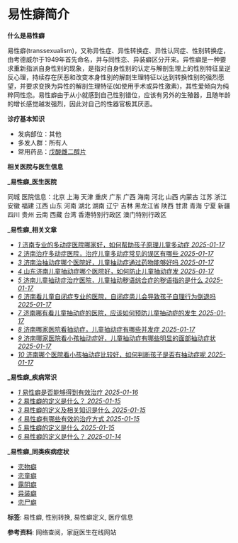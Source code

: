# 易性癖简介

**什么是易性癖**

易性癖(transsexualism)，又称异性症、异性转换症、异性认同症、性别转换症，由考德威尔于1949年首先命名，并与同性恋、异装癖区分开来。异性癖是一种要求重新指派自身性别的现象，是指对自身性别的认定与解剖生理上的性别特征呈逆反心理，持续存在厌恶和改变本身性别的解剖生理特征以达到转换性别的强烈愿望，并要求变换为异性的解剖生理特征(如使用手术或异性激素)，其性爱倾向为纯粹同性恋。易性癖由于从小就感到自己性别错位，应该有另外的生殖器，且随年龄的增长感觉越发强烈，因此对自己的性器官极其厌恶。

**诊疗基本知识**

- 发病部位：其他
- 多发人群：所有人
- 常用药品：[戊酸雌二醇片](https://m.familydoctor.com.cn/ypk/63384/)

**相关医院与医生信息**

**_易性癖_医生医院**

同城 医院信息：北京 上海 天津 重庆 广东 广西 海南 河北 山西 内蒙古 江苏 浙江 安徽 福建 江西 山东 河南 湖北 湖南 辽宁 吉林 黑龙江省 陕西 甘肃 青海 宁夏 新疆 四川 贵州 云南 西藏 台湾 香港特别行政区 澳门特别行政区

**_易性癖_相关文章**

- [_1_ 济南专业的多动症医院哪家好，如何帮助孩子原理儿童多动症 _2025-01-17_](https://mjbk.familydoctor.com.cn/article/fsekyy_524640.html)
- [_2_ 济南治疗多动症医院，治疗儿童多动症常见的误区有哪些 _2025-01-17_](https://mjbk.familydoctor.com.cn/article/fsekyy_524638.html)
- [_3_ 济南治抽动症哪个医院好，儿童抽动症通过药物能够好吗 _2025-01-17_](https://mjbk.familydoctor.com.cn/article/fsekyy_524637.html)
- [_4_ 山东济南儿童抽动症哪个医院好，如何防止儿童抽动症发 _2025-01-17_](https://mjbk.familydoctor.com.cn/article/fsekyy_524636.html)
- [_5_ 济南儿童抽动症治疗医院，儿童抽动秽语综合症的秽语指的是什么 _2025-01-17_](https://mjbk.familydoctor.com.cn/article/fsekyy_524634.html)
- [_6_ 济南看儿童自闭症专业的医院，自闭症患儿会导致孩子自理行为倒退吗 _2025-01-17_](https://mjbk.familydoctor.com.cn/article/fsekyy_524633.html)
- [_7_ 济南哪有看儿童抽动症的医院，应该如何预防儿童抽动症的发生 _2025-01-17_](https://mjbk.familydoctor.com.cn/article/fsekyy_524632.html)
- [_8_ 济南哪家医院看抽动症，儿童抽动症有哪些并发症 _2025-01-17_](https://mjbk.familydoctor.com.cn/article/fsekyy_524631.html)
- [_9_ 济南哪家医院看小孩抽动症好，儿童抽动症有哪些明显的面部抽动症状 _2025-01-17_](https://mjbk.familydoctor.com.cn/article/fsekyy_524630.html)
- [_10_ 济南哪个医院看小孩抽动症比较好，如何判断孩子是否有抽动症呢 _2025-01-17_](https://mjbk.familydoctor.com.cn/article/fsekyy_524629.html)

**_易性癖_疾病常识**
- [_1_ 易性癖是否能够得到有效治疗 _2025-01-16_](https://mjbk.familydoctor.com.cn/article/189180.html)
- [_2_ 易性癖的定义是什么？ _2025-01-15_](https://mjbk.familydoctor.com.cn/article/186123.html)
- [_3_ 易性癖的定义及相关知识是什么 _2025-01-15_](https://mjbk.familydoctor.com.cn/article/183109.html)
- [_4_ 易性癖有哪些有效的治疗方式 _2025-01-15_](https://mjbk.familydoctor.com.cn/article/180067.html)
- [_5_ 易性癖的定义是什么 _2025-01-15_](https://mjbk.familydoctor.com.cn/article/177014.html)
- [_6_ 易性癖的定义是什么？ _2025-01-14_](https://mjbk.familydoctor.com.cn/article/170858.html)

**_易性癖_同类疾病症状**

- [恋物癖](https://mjbk.familydoctor.com.cn/6450/) 
- [恋童癖](https://mjbk.familydoctor.com.cn/6448/) 
- [露阴癖](https://mjbk.familydoctor.com.cn/6469/) 
- [异装癖](https://mjbk.familydoctor.com.cn/6543/) 
- [恋尸癖](https://mjbk.familydoctor.com.cn/6446/)

**标签**: 易性癖, 性别转换, 易性癖定义, 医疗信息

**参考资料**: 网络查阅，家庭医生在线网站
